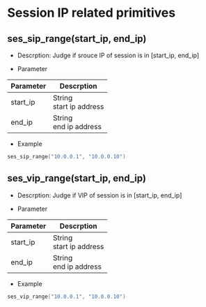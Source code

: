 # Session IP related primitives

## ses_sip_range(start_ip, end_ip)
* Descrption: Judge if srouce IP of session is in [start_ip, end_ip]

* Parameter

| Parameter | Descrption |
| --------- | ---------- |
| start_ip | String<br>start ip address |
| end_ip | String<br>end ip address |


* Example

```go
ses_sip_range("10.0.0.1", "10.0.0.10")
```

## ses_vip_range(start_ip, end_ip)
* Descrption: Judge if VIP of session is in [start_ip, end_ip]

* Parameter

| Parameter | Descrption |
| --------- | ---------- |
| start_ip | String<br>start ip address |
| end_ip | String<br>end ip address |

* Example

```go
ses_vip_range("10.0.0.1", "10.0.0.10")
```
